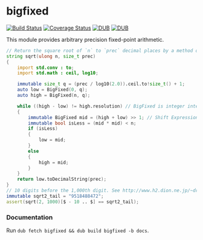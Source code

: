 # bigfixed

[![Build Status](https://travis-ci.org/kotet/bigfixed.svg?branch=master)](https://travis-ci.org/kotet/bigfixed)
[![Coverage Status](https://coveralls.io/repos/github/kotet/bigfixed/badge.svg)](https://coveralls.io/github/kotet/bigfixed)
[![DUB](https://img.shields.io/dub/v/bigfixed.svg)](https://code.dlang.org/packages/bigfixed)
[![DUB](https://img.shields.io/dub/dt/bigfixed.svg)](https://code.dlang.org/packages/bigfixed)

This module provides arbitrary precision fixed-point arithmetic.

```d
// Return the square root of `n` to `prec` decimal places by a method of bisection.
string sqrt(ulong n, size_t prec)
{
    import std.conv : to;
    import std.math : ceil, log10;

    immutable size_t q = (prec / log10(2.0)).ceil.to!size_t() + 1;
    auto low = BigFixed(0, q);
    auto high = BigFixed(n, q);

    while ((high - low) != high.resolution) // BigFixed is integer internally.
    {
        immutable BigFixed mid = (high + low) >> 1; // Shift Expressions can be used.
        immutable bool isLess = (mid * mid) < n;
        if (isLess)
        {
            low = mid;
        }
        else
        {
            high = mid;
        }
    }
    return low.toDecimalString(prec);
}
// 10 digits before the 1,000th digit. See http://www.h2.dion.ne.jp/~dra/suu/chi2/heihoukon/2.html
immutable sqrt2_tail = "9518488472";
assert(sqrt(2, 1000)[$ - 10 .. $] == sqrt2_tail);
```

### Documentation

Run `dub fetch bigfixed && dub build bigfixed -b docs`.
